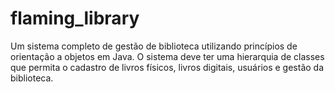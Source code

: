 # flaming_library
Um sistema completo de gestão de biblioteca utilizando princípios de orientação a objetos em Java. O sistema deve ter uma hierarquia de classes que permita o cadastro de livros físicos, livros digitais, usuários e gestão da biblioteca. 
